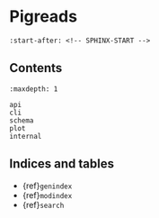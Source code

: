 # Pigreads

```{include} ../README.md
:start-after: <!-- SPHINX-START -->
```

## Contents

```{toctree}
:maxdepth: 1

api
cli
schema
plot
internal
```

## Indices and tables

- {ref}`genindex`
- {ref}`modindex`
- {ref}`search`

